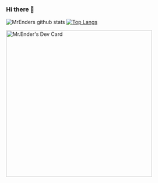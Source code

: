### Hi there 👋

![MrEnders github stats](https://github-readme-stats.vercel.app/api?username=MrEnder0)
[![Top Langs](https://github-readme-stats.vercel.app/api/top-langs/?username=MrEnder0)](https://github.com/MrEnder0/github-readme-stats)

<a href="https://app.daily.dev/Mr_Ender"><img src="https://api.daily.dev/devcards/de3895a136c64b82b92ed3350160c5f0.png?r=bo5" width="400" alt="Mr.Ender's Dev Card"/></a>
